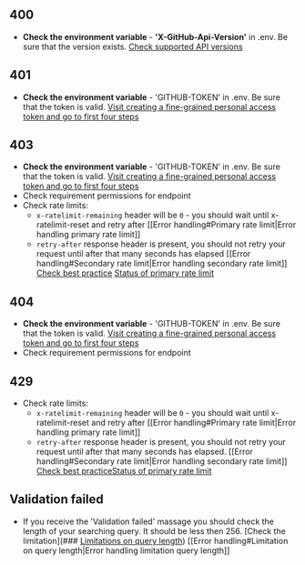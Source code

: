 ## 400
- **Check the environment variable** - **'X-GitHub-Api-Version'** in .env. Be sure that the version exists.   [Check supported API versions](https://docs.github.com/en/rest/about-the-rest-api/?apiVersion=2022-11-28#supported-api-versions)
## 401
- **Check the environment variable** - 'GITHUB-TOKEN' in .env. Be sure that the token is valid. [Visit creating a fine-grained personal access token and go to first four steps](https://docs.github.com/en/authentication/keeping-your-account-and-data-secure/managing-your-personal-access-tokens#creating-a-fine-grained-personal-access-token)

## 403
- **Check the environment variable** - 'GITHUB-TOKEN' in .env. Be sure that the token is valid. [Visit creating a fine-grained personal access token and go to first four steps](https://docs.github.com/en/authentication/keeping-your-account-and-data-secure/managing-your-personal-access-tokens#creating-a-fine-grained-personal-access-token)
- Check requirement permissions for endpoint
- Check rate limits:
	- `x-ratelimit-remaining` header will be `0` - you should wait until x-ratelimit-reset and retry after [[Error handling#Primary rate limit|Error handling primary rate limit]]
	- `retry-after` response header is present, you should not retry your request until after that many seconds has elapsed [[Error handling#Secondary rate limit|Error handling secondary rate limit]]
	[Check best practice](https://docs.github.com/en/rest/using-the-rest-api/best-practices-for-using-the-rest-api?apiVersion=2022-11-28#handle-rate-limit-errors-appropriately) [Status of primary rate limit](https://docs.github.com/en/rest/using-the-rest-api/rate-limits-for-the-rest-api?apiVersion=2022-11-28#calculating-points-for-the-secondary-rate-limit:~:text=not%20shared%20publicly.-,Checking%20the%20status%20of%20your%20rate%20limit,-You%20can%20use) 
	
## 404
- **Check the environment variable** - 'GITHUB-TOKEN' in .env. Be sure that the token is valid. [Visit creating a fine-grained personal access token and go to first four steps](https://docs.github.com/en/authentication/keeping-your-account-and-data-secure/managing-your-personal-access-tokens#creating-a-fine-grained-personal-access-token)
- Check requirement permissions for endpoint
## 429
- Check rate limits:
	- `x-ratelimit-remaining` header will be `0` - you should wait until x-ratelimit-reset and retry after [[Error handling#Primary rate limit|Error handling primary rate limit]]
	- `retry-after` response header is present, you should not retry your request until after that many seconds has elapsed. [[Error handling#Secondary rate limit|Error handling secondary rate limit]]
	[Check best practice](https://docs.github.com/en/rest/using-the-rest-api/best-practices-for-using-the-rest-api?apiVersion=2022-11-28#handle-rate-limit-errors-appropriately)[Status of primary rate limit](https://docs.github.com/en/rest/using-the-rest-api/rate-limits-for-the-rest-api?apiVersion=2022-11-28#calculating-points-for-the-secondary-rate-limit:~:text=not%20shared%20publicly.-,Checking%20the%20status%20of%20your%20rate%20limit,-You%20can%20use) 
## Validation failed
- If you receive the 'Validation failed' massage you should check the length of your searching query. It should be less then 256. [Check the limitation](### [Limitations on query length](https://docs.github.com/en/rest/search/search?apiVersion=2022-11-28#limitations-on-query-length))  [[Error handling#Limitation on query length|Error handling limitation query length]]

